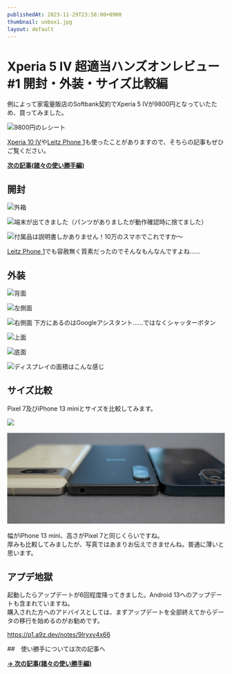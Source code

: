 ```yaml
---
publishedAt: 2023-11-29T23:58:00+0900
thumbnail: unbox1.jpg
layout: default
---
```

# Xperia 5 IV 超適当ハンズオンレビュー #1 開封・外装・サイズ比較編

例によって家電量販店のSoftbank契約でXperia 5 IVが9800円となっていたため、買ってみました。

![](receipt.jpg "9800円のレシート")

[Xperia 10 IV](../../2022/10-14%20Xperia%2010%20IV)や[Leitz Phone 1](../../2022/09-26%20Leitz%20Phone%201%200/)も使ったことがありますので、そちらの記事もぜひご覧ください。

[**次の記事(諸々の使い勝手編)**](../11-29-2%20xperia-5-iv-2)

## 開封

![](unbox1.jpg "外箱")

![](unbox2.jpg "端末が出てきました（パンツがありましたが動作確認時に捨てました）")

![](unbox3.jpg "付属品は説明書しかありません！10万のスマホでこれですか〜")

[Leitz Phone 1](../../2022/09-26%20Leitz%20Phone%201%200)でも容赦無く質素だったのでそんなもんなんですよね……

## 外装

![](p1.jpg "背面")

![](p2.jpg "左側面")

![](p3.jpg "右側面 下方にあるのはGoogleアシスタント……ではなくシャッターボタン")

![](p4.jpg "上面")

![](p5.jpg "底面")

![](display.jpg "ディスプレイの面積はこんな感じ")

## サイズ比較

Pixel 7及びiPhone 13 miniとサイズを比較してみます。

![](comp1.jpg)

![](comp2.jpg)

幅がiPhone 13 mini、高さがPixel 7と同じくらいですね。  
厚みも比較してみましたが、写真ではあまりお伝えできませんね。普通に薄いと思います。

## アプデ地獄
起動したらアップデートが6回程度降ってきました。Android 13へのアップデートも含まれていますね。  
購入された方へのアドバイスとしては、まずアップデートを全部終えてからデータの移行を始めるのがお勧めです。

https://p1.a9z.dev/notes/9lryxy4x66

##　使い勝手については次の記事へ

[**→ 次の記事(諸々の使い勝手編)**](../11-29-2%20xperia-5-iv-2)

